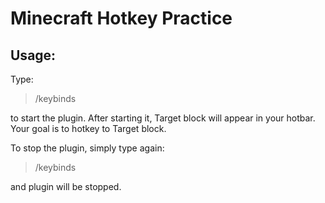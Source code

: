 # Minecraft Hotkey Practice

## Usage:

Type:
> /keybinds

to start the plugin. After starting it, Target block will appear in your hotbar. Your goal is to hotkey to Target block.

To stop the plugin, simply type again:
> /keybinds

and plugin will be stopped.
